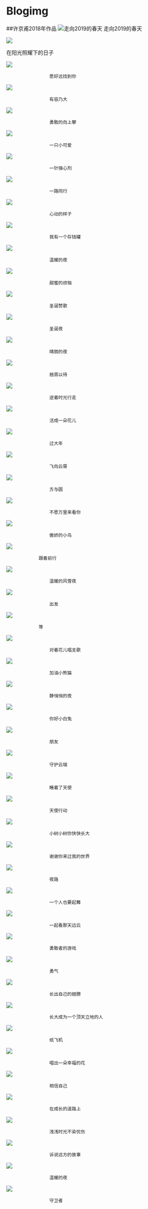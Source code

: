 # Blogimg

##许京甫2018年作品
![走向2019的春天](http://www.art-see.com//data/upload/image/202003/76c026b993e4718a542d3d8b5123c9ec.jpg)
 走向2019的春天
				
				
		
			
			
			
![](http://www.art-see.com//data/upload/image/202003/fd86cd3422c92ee116ebcab78051f384.jpg)

在阳光照耀下的日子
				
				
		
				
![](http://www.art-see.com//data/upload/image/202003/7707078b2ef3b2b129c49f41bfc9d0d3.jpg)
				
				
					愿好远找到你
				
				
		
				
![](http://www.art-see.com//data/upload/image/202003/7a92afa6c484e966fba320bba3580cf3.jpg)
				
				
					有容乃大
				
				
		
				
![](http://www.art-see.com//data/upload/image/202003/43970c96ca3aaeda8cdfdc62a20a888c.jpg)
				
				
					勇敢的向上攀
				
				
		
				
![](http://www.art-see.com//data/upload/image/202003/3ba53e1df44fcbbcfbe4e81767590c79.jpg)
				
				
					一只小可爱
				
				
		
				
![](http://www.art-see.com//data/upload/image/202003/55d50f5292b0abbee8a4d13bfc5ea220.jpg)
				
				
					一针强心剂
				
				
		
				
![](http://www.art-see.com//data/upload/image/202003/803cd3624603d3d0b5476b2abdaa72bf.jpg)
				
				
					一路同行
				
				
		
				
![](http://www.art-see.com//data/upload/image/202003/a733aa68ac9f39a37931dc3789bdfba0.jpg)
				
				
					心动的样子
				
				
		
				
![](http://www.art-see.com//data/upload/image/202003/a548c54675204b280f80b91035d04ec2.jpg)
				
				
					我有一个存钱罐
				
				
		
				
![](http://www.art-see.com//data/upload/image/202003/54ddc27f87fc50375463679d683867a0.jpg)
				
				
					温暖的夜
				
				
		
				
![](http://www.art-see.com//data/upload/image/202003/d10221a9564906eb2e41a9007999339f.jpg)
				
				
					甜蜜的烦恼
				
				
		
				
![](http://www.art-see.com//data/upload/image/202003/dd8d7615bc92295cedc4f5fc45063834.jpg)
				
				
					圣诞赞歌
				
				
		
				
![](http://www.art-see.com//data/upload/image/202003/033d4729482191ff524e667c3a71fc0e.jpg)
				
				
					圣诞夜
				
				
		
				
![](http://www.art-see.com//data/upload/image/202003/962077fa4965921f6b9359c8f0fb8b7a.jpg)
				
				
					晴朗的夜
				
				
		
				
![](http://www.art-see.com//data/upload/image/202003/eaea0abaaeaa00eecf5e17e265e69d3d.jpg)
				
				
					翘首以待
				
				
		
				
![](http://www.art-see.com//data/upload/image/202003/6ddf9813a660de78a31dd93d5fa27dfa.jpg)
				
				
					逆着时光行走
				
				
		
				
![](http://www.art-see.com//data/upload/image/202003/1ff4a4b2eecb1a66951d9711cee29adf.jpg)
				
				
					活成一朵花儿
				
				
		
				
![](http://www.art-see.com//data/upload/image/202003/0f609fa2560777f77033678b5e3b886f.jpg)
				
				
					过大年
				
				
		
				
![](http://www.art-see.com//data/upload/image/202003/e7c07cabaf57542735507889f6b43faa.jpg)
				
				
					飞向云霄
				
				
		
				
![](http://www.art-see.com//data/upload/image/202003/881dda5285c1bccca17dd28ca0bec62d.jpg)
				
				
					方与圆
				
				
		
![](http://www.art-see.com//data/upload/image/202003/70ff889ef04f7af933619773cec0b524.jpg)
				
				
					不愿万里来看你
				
				
		
				
![](http://www.art-see.com//data/upload/image/202003/da41124779306c2551aff9ea95eecb09.jpg)
				
				
					傲娇的小鸟
				
				
		
				
![](http://www.art-see.com//data/upload/image/201807/621007f82cdaca2a7e083450f73d5660.jpg)
				
				
				跟着前行
				
				
		
				
![](http://www.art-see.com//data/upload/image/201807/f090abde028f4e4cf4126499af22a732.jpg)
				
				
					温暖的风雪夜
				
				
		
				
![](http://www.art-see.com//data/upload/image/201807/9f8bd4553a8ca88fb8525add3969da64.jpg)
				
				
					出发
				
				
		
				
![](http://www.art-see.com//data/upload/image/201807/03a5a638d0bd628c6fd9e8fbdd6a3da8.jpg)
				
				
				等
				
				
		
				
![](http://www.art-see.com//data/upload/image/201807/f81d6f3b0c48ca2fc9a225250afdaca0.jpg)
				
				
					对着花儿唱支歌
				
				
		
				
![](http://www.art-see.com//data/upload/image/201807/22e47bf723c0333d19ca97afcf85b448.jpg)
				
				
					加油小熊猫
				
				
		
				
![](http://www.art-see.com//data/upload/image/201807/803eae163f4d833c11d4acbf9e3315bc.jpg)
				
				
					静悄悄的夜
				
				
		
				
![](http://www.art-see.com//data/upload/image/201807/2c5ea57b780940fde8e6860b6cc0f15e.jpg)
				
				
					你好小白兔
				
				
		
				
![](http://www.art-see.com//data/upload/image/201807/3f495fa7140c0bd38a4a4449265797b9.jpg)
				
				
					朋友
				
				
		
				
![](http://www.art-see.com//data/upload/image/201807/45e386aed726174079c294dae910bca0.jpg)
				
				
					守护云端
				
				
		
				
![](http://www.art-see.com//data/upload/image/201807/880abfd1cc8785ba73c78282123642a7.jpg)
				
				
					睡着了天使
				
				
		
				
![](http://www.art-see.com//data/upload/image/201807/dba811ddb5cd9cbafe2f3fa1acc7ce5b.jpg)
				
				
					天使行动
				
				
		
				
![](http://www.art-see.com//data/upload/image/201807/f298703ea4c720f1ff649818df1ff88f.jpg)
				
				
					小树小树你快快长大
				
				
		
				
![](http://www.art-see.com//data/upload/image/201807/819ae9bb6e16ade7a687859b416d9dfd.jpg)
				
				
					谢谢你来过我的世界
				
				
		
				
![](http://www.art-see.com//data/upload/image/201807/aa4cda6f3d5bb3d3c6e8717940ec1b34.jpg)
				
				
					夜路
				
				
		
				
![](http://www.art-see.com//data/upload/image/201807/3583947e1ed6354a9c5c6e9f81d6b78f.jpg)
				
				
					一个人也要起舞
				
				
		
				
![](http://www.art-see.com//data/upload/image/201807/732ca538cf9084e20d368ab487e04c15.jpg)
				
				
					一起看那天边云
				
				
		
				
![](http://www.art-see.com//data/upload/image/201807/fb31f96c1c54a58642aec906d5af0279.jpg)
				
				
					勇敢者的游戏
				
				
		
![](http://www.art-see.com//data/upload/image/201807/e65566d34ed48bb154a2de4109fc64b5.jpg)
				
				
					勇气
				
				
		
				
![](http://www.art-see.com//data/upload/image/201807/49ac56d293b7b093598740e2ec67ebe3.jpg)
				
				
					长出自己的翅膀
				
				
		
				
![](http://www.art-see.com//data/upload/image/201807/297bbe3438184b35d0dbb228f5dfe886.jpg)
				
				
					长大成为一个顶天立地的人
				
				
		
				
![](http://www.art-see.com//data/upload/image/201807/b8a240a883997f816a121b55e9310a30.jpg)
				
				
					纸飞机
				
				
		
				
![](http://www.art-see.com//data/upload/image/201807/359c2735b5998ca0ba6fdb732847c6fb.jpg)
				
				
					唱出一朵幸福的花
				
				
		
				
![](http://www.art-see.com//data/upload/image/201807/d8f27039fdc406854d460d8e59322453.jpg)
				
				
					相信自己
				
				
		
				
![](http://www.art-see.com//data/upload/image/201807/93ba53894ee66fc420db9659d43af400.jpg)
				
				
					在成长的道路上
				
				
		
				
![](http://www.art-see.com//data/upload/image/201807/fe469ed0c68ce923ff08cd592866ea7c.jpg)
				
				
					浅浅时光不染忧伤
				
				
		
				
![](http://www.art-see.com//data/upload/image/201807/f9a312ef435c21a0d38c946445a2aed0.jpg)
				
				
					诉说远方的故事
				
				
		
				
![](http://www.art-see.com//data/upload/image/201807/8e6032557534ee613a1590f805ddfcb8.jpg)
				
				
					温暖的夜
				
				
		
				
![](http://www.art-see.com//data/upload/image/201807/2c6bafcf045ef61a96f0a417fb7ef4d4.jpg)
				
				
					守卫者
				
